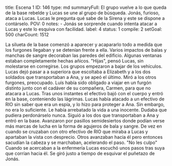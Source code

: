 title:          Escena 1
ID:             146
type:           md
summaryFull:    El grupo vuelve a lo que queda de la base rebelde y Lucas se une al grupo de búsqueda. Jonás, furioso, ataca a Lucas. Lucas le pregunta qué sabe de la Sirena y este se dispone a contárselo.
POV:            0
notes:          - Jonás se sorprende cuando intenta atacar a Lucas y este lo esquiva con facilidad.
label:          4
status:         1
compile:        2
setGoal:        500
charCount:      1512


La silueta de la base comenzó a aparecer y acapararlo todo a medida que los furgones llegaban y se detenían frente a ella.
Varios impactos de balas y manchas de sangre decoraban las paredes del edificio. Algunas ventanas estaban completamente hechas añicos.
"Hijas", pensó Lucas, sin molestarse en corregirse.
Los grupos empezaron a bajar de los vehículos. Lucas dejó pasar a a superiora que escoltaba a Elizabeth y a los dos soldados que transportaban a Ana, y se apeó el último.
Miró a los otros furgones, preocupado.
Luís había sido obligado a viajar en un furgón distinto junto con el cadáver de su compañera, Carmen, para que no atacara a Lucas. Tras unos instantes el efectivo bajó con el cuerpo y entró en la base, conteniendo las lágrimas.
Lucas había atacado a un efectivo de RIO sin saber que era un espía, y lo hizo para proteger a Ana. Sin embargo, no era lo suficiente. Le había arrebatado la vida a una inocente.
Dudaba que pudiera perdonárselo nunca.
Siguió a los dos que transportaban a Ana y entró en la base. Avanzaron por pasillos semidesiertos donde podían verse más marcas de lucha en la forma de agujeros de bala y sangre.
De vez en cuando se cruzaban con otro efectivo de RIO que miraba a Lucas y apartaban la vista con desprecio. Otros avanzaban hacia él pero entonces sacudían la cabeza y se marchaban, acelerando el paso.
"No les culpo"
Cuando se acercaban a la enfermería Lucas escuchó unos pasos tras suya que corrían hacia él.
Se giró justo a tiempo de esquivar el puñetazo de Jonás.
